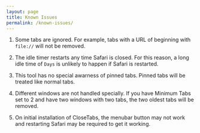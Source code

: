 ```yaml
---
layout: page
title: Known Issues
permalink: /known-issues/
---
```


1. Some tabs are ignored.  For example, tabs with a URL of beginning with `file://` will not be removed.

1. The idle timer restarts any time Safari is closed.  For this reason, a long idle time of `Days` is unlikely to happen if Safari is restarted.

1. This tool has no special awarness of pinned tabs.  Pinned tabs will be treated like normal tabs.

1. Different windows are not handled specially.  If you have Minimum Tabs set to 2 and have two windows with two tabs, the two oldest tabs will be removed. 

1. On initial installation of CloseTabs, the menubar button may not work and restarting Safari may be required to get it working.
